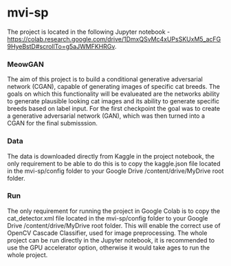 # mvi-sp
The project is located in the following Jupyter notebook - https://colab.research.google.com/drive/1DmxQSvMc4xUPsSKUxM5_acFG9HyeBstD#scrollTo=g5aJWMFKHRGv.

### MeowGAN
The aim of this project is to build a conditional generative adversarial network (CGAN), capable of generating images of specific cat breeds. The goals on which this functionality will be evalueated are the networks ability to generate plausible looking cat images and its ability to generate specific breeds based on label input. For the first checkpoint the goal was to create a generative adversarial network (GAN), which was then turned into a CGAN for the final submisssion. 

### Data
The data is downloaded directly from Kaggle in the project notebook, the only requirement to be able to do this is to copy the kaggle.json file located in the mvi-sp/config folder to your Google Drive /content/drive/MyDrive root folder.

### Run
The only requirement for running the project in Google Colab is to copy the cat_detector.xml file located in the mvi-sp/config folder to your Google Drive /content/drive/MyDrive root folder. This will enable the correct use of OpenCV Cascade Classifier, used for image preprocessing. The whole project can be run directly in the Jupyter notebook, it is recommended to use the GPU accelerator option, otherwise it would take ages to run the whole project.